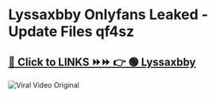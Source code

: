 
 # Lyssaxbby Onlyfans Leaked - Update Files qf4sz

## <h2><a href="https://clipsfans.com/Lyssaxbby&ref=git">🔗 Click to LINKS ⏩⏩ 👉 🟢 Lyssaxbby </a></h2>

<a href="https://clipsfans.com/Lyssaxbby&ref=git" rel="nofollow" data-target="animated-image.originalLink"><img src="https://i.ibb.co.com/xMMVF88/686577567.gif" alt="Viral Video Original" style="max-width: 100%; display: inline-block;" data-target="animated-image.originalImage"></a>

